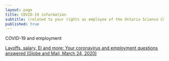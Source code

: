 ```yaml
---
layout: page
title: COVID-19 information
subtitle: (related to your rights as employee of the Ontario Science Centre)
published: true
---
```


COVID-19 and employment

[Layoffs, salary, EI and more: Your coronavirus and employment questions answered (Globe and Mail, March 24, 2020)](https://www.theglobeandmail.com/business/careers/career-advice/article-layoffs-salary-ei-and-more-your-coronavirus-and-employment/)
